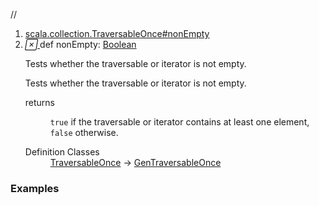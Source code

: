 //
<ol>
<li><a href="https://www.scala-lang.org/api/2.12.3/scala/collection/immutable/List.html#nonEmpty:Boolean">scala.collection.TraversableOnce#nonEmpty</a></li>
<li name="scala.collection.TraversableOnce#nonEmpty" visbl="pub" class="indented0 " data-isabs="false" fullcomment="yes" group="Ungrouped"> <a id="nonEmpty:Boolean"></a> <span class="permalink"> <a href="../../../scala/collection/immutable/List.html#nonEmpty:Boolean" title="Permalink"> <i class="material-icons"></i> </a> </span> <span class="modifier_kind"> <span class="modifier"></span> <span class="kind">def</span> </span> <span class="symbol"> <span class="name">nonEmpty</span><span class="result">: <a href="../../Boolean.html" class="extype" name="scala.Boolean">Boolean</a></span> </span> <p class="shortcomment cmt">Tests whether the traversable or iterator is not empty.</p>
 <div class="fullcomment">
  <div class="comment cmt">
   <p>Tests whether the traversable or iterator is not empty. </p>
  </div>
  <dl class="paramcmts block">
   <dt>
    returns
   </dt>
   <dd class="cmt">
    <p><code>true</code> if the traversable or iterator contains at least one element, <code>false</code> otherwise.</p>
   </dd>
  </dl>
  <dl class="attributes block"> 
   <dt>
    Definition Classes
   </dt>
   <dd>
    <a href="../TraversableOnce.html" class="extype" name="scala.collection.TraversableOnce">TraversableOnce</a> → 
    <a href="../GenTraversableOnce.html" class="extype" name="scala.collection.GenTraversableOnce">GenTraversableOnce</a>
   </dd>
  </dl>
 </div> </li>
        </ol>


### Examples



























